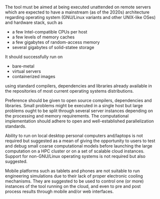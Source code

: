 
The tool must be aimed at being executed unattended on remote servers which are expected to have a mainstream (as of the 2020s) architecture regarding operating system (GNU/Linux variants and other UNIX-like OSes) and hardware stack, such as

 * a few Intel-compatible CPUs per host
 * a few levels of memory caches
 * a few gigabytes of random-access memory
 * several gigabytes of solid-statee storage
 
It should successfully run on 

 * bare-metal
 * virtual servers
 * containerized images
 
using standard compilers, dependencies and libraries already available in the repositories of most current operating systems distributions. 

Preference should be given to open source compilers, dependencies and libraries. Small problems might be executed in a single host but large problems ought to be split through several server instances depending on the processing and memory requirements. The computational implementation should adhere to open and well-established parallelization standards.

Ability to run on local desktop personal computers and/laptops is not required but suggested as a mean of giving the opportunity to users to test and debug small coarse computational models before launching the large computation on a HPC cluster or on a set of scalable cloud instances. Support for non-GNU/Linux operating systems is not required but also suggested.

Mobile platforms such as tablets and phones are not suitable to run engineering simulations due to their lack of proper electronic cooling mechanisms. They are suggested to be used to control one (or more) instances of the tool running on the cloud, and even to pre and post process results through mobile and/or web interfaces.

